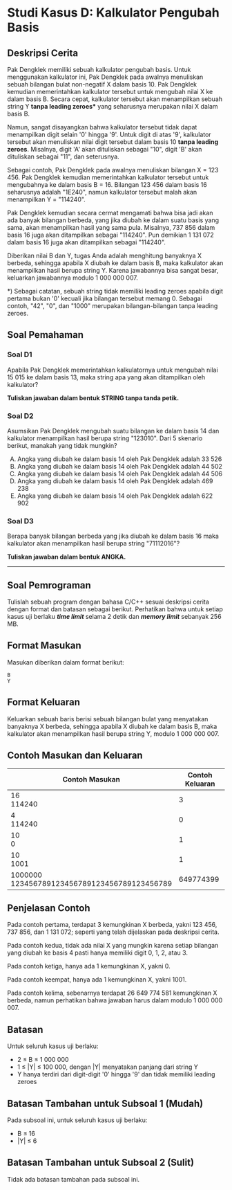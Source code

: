 # Studi Kasus D: Kalkulator Pengubah Basis

## Deskripsi Cerita

Pak Dengklek memiliki sebuah kalkulator pengubah basis. Untuk menggunakan kalkulator ini, Pak Dengklek pada awalnya menuliskan sebuah bilangan bulat non-negatif X dalam basis 10. Pak Dengklek kemudian memerintahkan kalkulator tersebut untuk mengubah nilai X ke dalam basis B. Secara cepat, kalkulator tersebut akan menampilkan sebuah string Y <b>tanpa leading zeroes*</b> yang seharusnya merupakan nilai X dalam basis B.

Namun, sangat disayangkan bahwa kalkulator tersebut tidak dapat menampilkan digit selain '0' hingga '9'. Untuk digit di atas '9', kalkulator tersebut akan menuliskan nilai digit tersebut dalam basis 10 **tanpa leading zeroes**. Misalnya, digit 'A' akan dituliskan sebagai "10", digit 'B' akan dituliskan sebagai "11", dan seterusnya.

Sebagai contoh, Pak Dengklek pada awalnya menuliskan bilangan X = 123 456. Pak Dengklek kemudian memerintahkan kalkulator tersebut untuk mengubahnya ke dalam basis B = 16. Bilangan 123 456 dalam basis 16 seharusnya adalah "1E240", namun kalkulator tersebut malah akan menampilkan Y = "114240".

Pak Dengklek kemudian secara cermat mengamati bahwa bisa jadi akan ada banyak bilangan berbeda, yang jika diubah ke dalam suatu basis yang sama, akan menampilkan hasil yang sama pula. Misalnya, 737 856 dalam basis 16 juga akan ditampilkan sebagai "114240". Pun demikian 1 131 072 dalam basis 16 juga akan ditampilkan sebagai "114240".

Diberikan nilai B dan Y, tugas Anda adalah menghitung banyaknya X berbeda, sehingga apabila X diubah ke dalam basis B, maka kalkulator akan menampilkan hasil berupa string Y. Karena jawabannya bisa sangat besar, keluarkan jawabannya modulo 1 000 000 007.

*) Sebagai catatan, sebuah string tidak memiliki leading zeroes apabila digit pertama bukan '0' kecuali jika bilangan tersebut memang 0. Sebagai contoh, "42", "0", dan "1000" merupakan bilangan-bilangan tanpa leading zeroes.

## Soal Pemahaman

### Soal D1

Apabila Pak Dengklek memerintahkan kalkulatornya untuk mengubah nilai 15 015 ke dalam basis 13, maka string apa yang akan ditampilkan oleh kalkulator?

**Tuliskan jawaban dalam bentuk STRING tanpa tanda petik.**

### Soal D2

Asumsikan Pak Dengklek mengubah suatu bilangan ke dalam basis 14 dan kalkulator menampilkan hasil berupa string "123010". Dari 5 skenario berikut, manakah yang tidak mungkin?

<ol type="A">
   <li>Angka yang diubah ke dalam basis 14 oleh Pak Dengklek adalah 33 526</li>
   <li>Angka yang diubah ke dalam basis 14 oleh Pak Dengklek adalah 44 502</li>
   <li>Angka yang diubah ke dalam basis 14 oleh Pak Dengklek adalah 44 506</li>
   <li>Angka yang diubah ke dalam basis 14 oleh Pak Dengklek adalah 469 238</li>
   <li>Angka yang diubah ke dalam basis 14 oleh Pak Dengklek adalah 622 902</li>
</ol>

### Soal D3

Berapa banyak bilangan berbeda yang jika diubah ke dalam basis 16 maka kalkulator akan menampilkan hasil berupa string "71112016"?

**Tuliskan jawaban dalam bentuk ANGKA.**

<hr />

## Soal Pemrograman

Tulislah sebuah program dengan bahasa C/C++ sesuai deskripsi cerita dengan format dan batasan sebagai berikut. Perhatikan bahwa untuk setiap kasus uji berlaku ***time limit*** selama 2 detik dan ***memory limit*** sebanyak 256 MB.

## Format Masukan

Masukan diberikan dalam format berikut:
```text
B
Y
```

## Format Keluaran

Keluarkan sebuah baris berisi sebuah bilangan bulat yang menyatakan banyaknya X berbeda, sehingga apabila X diubah ke dalam basis B, maka kalkulator akan menampilkan hasil berupa string Y, modulo 1 000 000 007.

## Contoh Masukan dan Keluaran

| Contoh Masukan                                     | Contoh Keluaran |
|----------------------------------------------------|-----------------|
| 16<br/>114240                                      | 3               |
| 4 <br/> 114240                                     | 0               |
| 10 <br/> 0                                         | 1               |
| 10 <br/> 1001                                      | 1               |
| 1000000 <br/> 123456789123456789123456789123456789 | 649774399       |

## Penjelasan Contoh

Pada contoh pertama, terdapat 3 kemungkinan X berbeda, yakni 123 456, 737 856, dan 1 131 072; seperti yang telah dijelaskan pada deskripsi cerita.

Pada contoh kedua, tidak ada nilai X yang mungkin karena setiap bilangan yang diubah ke basis 4 pasti hanya memiliki digit 0, 1, 2, atau 3.

Pada contoh ketiga, hanya ada 1 kemungkinan X, yakni 0.

Pada contoh keempat, hanya ada 1 kemungkinan X, yakni 1001.

Pada contoh kelima, sebenarnya terdapat 26 649 774 581 kemungkinan X berbeda, namun perhatikan bahwa jawaban harus dalam modulo 1 000 000 007.

## Batasan

Untuk seluruh kasus uji berlaku:
* 2 ≤ B ≤ 1 000 000
* 1 ≤ |Y| ≤ 100 000, dengan |Y| menyatakan panjang dari string Y
* Y hanya terdiri dari digit-digit '0' hingga '9' dan tidak memiliki leading zeroes 

## Batasan Tambahan untuk Subsoal 1 (Mudah)

Pada subsoal ini, untuk seluruh kasus uji berlaku:
* B ≤ 16
* |Y| ≤ 6

## Batasan Tambahan untuk Subsoal 2 (Sulit)

Tidak ada batasan tambahan pada subsoal ini.